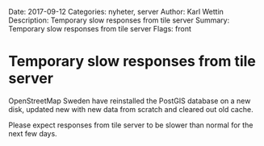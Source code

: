 Date: 2017-09-12
Categories: nyheter, server
Author: Karl Wettin
Description: Temporary slow responses from tile server
Summary: Temporary slow responses from tile server
Flags: front


# Temporary slow responses from tile server

OpenStreetMap Sweden have reinstalled the PostGIS database on a new disk,
updated new with new data from scratch and cleared out old cache.

Please expect responses from tile server to be slower than normal for the
next few days.
